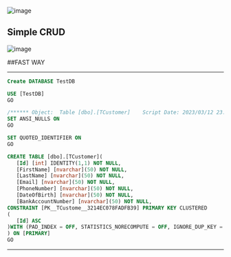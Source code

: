 ﻿![image](https://user-images.githubusercontent.com/11174278/229805871-aa708043-afbd-4514-b295-a38876f1e361.png)





## Simple CRUD

![image](https://user-images.githubusercontent.com/11174278/229807097-56092c70-2e46-4052-9666-08cb0c7f1468.png)


 ##FAST WAY 
 ________________
 
 ``` sql
 Create DATABASE TestDB

USE [TestDB]
GO

/****** Object:  Table [dbo].[TCustomer]    Script Date: 2023/03/12 23:40:50 ******/
SET ANSI_NULLS ON
GO

SET QUOTED_IDENTIFIER ON
GO

CREATE TABLE [dbo].[TCustomer](
	[Id] [int] IDENTITY(1,1) NOT NULL,
	[FirstName] [nvarchar](50) NOT NULL,
	[LastName] [nvarchar](50) NOT NULL,
	[Email] [nvarchar](50) NOT NULL,
	[PhoneNumber] [nvarchar](50) NOT NULL,
	[DateOfBirth] [nvarchar](50) NOT NULL,
	[BankAccountNumber] [nvarchar](50) NOT NULL,
 CONSTRAINT [PK__TCustome__3214EC078FADFB39] PRIMARY KEY CLUSTERED 
(
	[Id] ASC
)WITH (PAD_INDEX = OFF, STATISTICS_NORECOMPUTE = OFF, IGNORE_DUP_KEY = OFF, ALLOW_ROW_LOCKS = ON, ALLOW_PAGE_LOCKS = ON, OPTIMIZE_FOR_SEQUENTIAL_KEY = OFF) ON [PRIMARY]
) ON [PRIMARY]
GO
```
_________________________________________________
